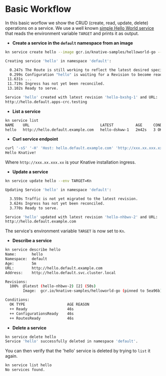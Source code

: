 # Basic Workflow

In this basic worflow we show the CRUD (create, read, update, delete) operations on a service. We use a well known [simple Hello World service](https://github.com/knative/docs/tree/master/docs/serving/samples/hello-world/helloworld-go) that reads the environment variable `TARGET` and prints it as output.

* **Create a service in the `default` namespace from an image**

```bash
kn service create hello --image gcr.io/knative-samples/helloworld-go --env TARGET=Knative

Creating service 'hello' in namespace 'default':

  0.247s The Route is still working to reflect the latest desired specification.
  0.299s Configuration "hello" is waiting for a Revision to become ready.
 11.631s ...
 11.719s Ingress has not yet been reconciled.
 13.102s Ready to serve.

Service 'hello' created with latest revision 'hello-bxshg-1' and URL:
http://hello.default.apps-crc.testing
```

* **List a service**

```bash
kn service list
NAME    URL                                LATEST          AGE     CONDITIONS   READY   REASON
hello   http://hello.default.example.com   hello-dskww-1   2m42s   3 OK / 3     True
```

* **Curl service endpoint**

```bash
curl '-sS' '-H' 'Host: hello.default.example.com' 'http://xxx.xx.xxx.xx   '
Hello Knative!
```

Where `http://xxx.xx.xxx.xx` is your Knative installation ingress.

* **Update a service**

```bash
kn service update hello --env TARGET=Kn

Updating Service 'hello' in namespace 'default':

  3.559s Traffic is not yet migrated to the latest revision.
  3.624s Ingress has not yet been reconciled.
  3.770s Ready to serve.

Service 'hello' updated with latest revision 'hello-nhbwv-2' and URL:
http://hello.default.example.com
```

The service's environment variable `TARGET` is now set to `Kn`.

* **Describe a service**

```bash
kn service describe hello
Name:       hello
Namespace:  default
Age:        5m
URL:        http://hello.default.example.com
Address:    http://hello.default.svc.cluster.local

Revisions:
  100%  @latest (hello-nhbwv-2) [2] (50s)
        Image:  gcr.io/knative-samples/helloworld-go (pinned to 5ea96b)

Conditions:
  OK TYPE                   AGE REASON
  ++ Ready                  46s
  ++ ConfigurationsReady    46s
  ++ RoutesReady            46s
```

* **Delete a service**

```bash
kn service delete hello
Service 'hello' successfully deleted in namespace 'default'.
```

You can then verify that the 'hello' service is deleted by trying to `list` it again.

```bash
kn service list hello
No services found.
```
